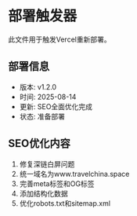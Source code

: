 # 部署触发器

此文件用于触发Vercel重新部署。

## 部署信息
- 版本: v1.2.0
- 时间: 2025-08-14
- 更新: SEO全面优化完成
- 状态: 准备部署

## SEO优化内容
1. 修复深链白屏问题
2. 统一域名为www.travelchina.space
3. 完善meta标签和OG标签
4. 添加结构化数据
5. 优化robots.txt和sitemap.xml